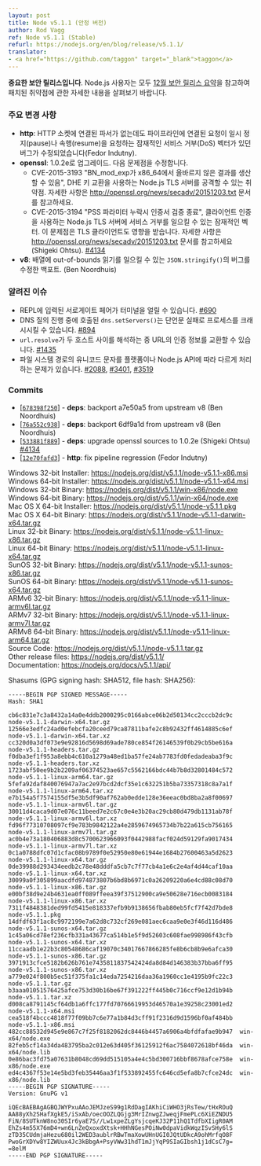 ```yaml
---
layout: post
title: Node v5.1.1 (안정 버전)
author: Rod Vagg
ref: Node v5.1.1 (Stable)
refurl: https://nodejs.org/en/blog/release/v5.1.1/
translator:
- <a href="https://github.com/taggon" target="_blank">taggon</a>
---
```


<!--
**This is an important security release**. All Node.js users should consult our [December Security Release Summary](/en/blog/vulnerability/december-2015-security-releases/) for details on patched vulnerabilities.
-->
**중요한 보안 릴리스입니다**.
Node.js 사용자는 모두 [12월 보안 릴리스 요약](https://nodejs.github.io/nodejs-ko/articles/2015/12/04/vulnerability-december-2015-security-releases/)을 참고하여 패치된 취약점에 관한 자세한 내용을 살펴보기 바랍니다.

<!--
### Notable changes

* **http**: Fix a bug where an HTTP socket may no longer have an associated parser but a pipelined request triggers a pause or resume, a potential denial-of-service vector. (Fedor Indutny)
* **openssl**: Upgrade to 1.0.2e, containing fixes for:
  - CVE-2015-3193 "BN_mod_exp may produce incorrect results on x86_64", an attack may be feasible against a Node.js TLS server using DHE key exchange. Details are available at <http://openssl.org/news/secadv/20151203.txt>.
  - CVE-2015-3194 "Certificate verify crash with missing PSS parameter", a potential denial-of-service vector for Node.js TLS servers using client authentication; TLS clients are also impacted. Details are available at <http://openssl.org/news/secadv/20151203.txt>.
  (Shigeki Ohtsu) [#4134](https://github.com/nodejs/node/pull/4134)
* **v8**: Backport fixes for a bug in `JSON.stringify()` that can result in out-of-bounds reads for arrays. (Ben Noordhuis)
-->
### 주요 변경 사항

* **http**: HTTP 소켓에 연결된 파서가 없는데도 파이프라인에 연결된 요청이 일시 정지(pause)나 속행(resume)을 요청하는 잠재적인 서비스 거부(DoS) 벡터가 있던 버그가 수정되었습니다(Fedor Indutny).
* **openssl**: 1.0.2e로 업그레이드. 다음 문제점을 수정합니다.
  - CVE-2015-3193 "BN_mod_exp가 x86_64에서 올바르지 않은 결과를 생산할 수 있음", DHE 키 교환을 사용하는 Node.js TLS 서버를 공격할 수 있는 취약점.
  자세한 사항은 http://openssl.org/news/secadv/20151203.txt 문서를 참고하세요.
  - CVE-2015-3194 "PSS 파라미터 누락시 인증서 검증 종료", 클라이언트 인증을 사용하는 Node.js TLS 서버에 서비스 거부를 일으킬 수 있는 잠재적인 벡터. 이 문제점은 TLS 클라이언트도 영향을 받습니다.
  자세한 사항은 http://openssl.org/news/secadv/20151203.txt 문서를 참고하세요(Shigeki Ohtsu). [#4134](https://github.com/nodejs/node/pull/4134)
* **v8**: 배열에 out-of-bounds 읽기를 일으킬 수 있는 `JSON.stringify()`의 버그를 수정한 백포트. (Ben Noordhuis)

<!--
### Known issues

* Surrogate pair in REPL can freeze terminal. [#690](https://github.com/nodejs/node/issues/690)
* Calling `dns.setServers()` while a DNS query is in progress can cause the process to crash on a failed assertion. [#894](https://github.com/nodejs/node/issues/894)
* `url.resolve` may transfer the auth portion of the url when resolving between two full hosts, see [#1435](https://github.com/nodejs/node/issues/1435).
* Unicode characters in filesystem paths are not handled consistently across platforms or Node.js APIs. See [#2088](https://github.com/nodejs/node/issues/2088), [#3401](https://github.com/nodejs/node/issues/3401) and [#3519](https://github.com/nodejs/node/issues/3519).

-->
### 알려진 이슈

* REPL에 입력된 서로게이트 페어가 터미널을 얼릴 수 있습니다. [#690](https://github.com/nodejs/node/issues/690)
* DNS 질의 진행 중에 호출된 `dns.setServers()`는 단언문 실패로 프로세스를 크래시시킬 수 있습니다. [#894](https://github.com/nodejs/node/issues/894)
* `url.resolve`가 두 호스트 사이를 해석하는 중 URL의 인증 정보를 교환할 수 있습니다. [#1435](https://github.com/nodejs/node/issues/1435)
* 파일 시스템 경로의 유니코드 문자를 플랫폼이나 Node.js API에 따라 다르게 처리하는 문제가 있습니다. [#2088](https://github.com/nodejs/node/issues/2088), [#3401](https://github.com/nodejs/node/issues/3401), [#3519](https://github.com/nodejs/node/issues/3519)

### Commits

* [[`678398f250`](https://github.com/nodejs/node/commit/678398f250)] - **deps**: backport a7e50a5 from upstream v8 (Ben Noordhuis)
* [[`76a552c938`](https://github.com/nodejs/node/commit/76a552c938)] - **deps**: backport 6df9a1d from upstream v8 (Ben Noordhuis)
* [[`533881f889`](https://github.com/nodejs/node/commit/533881f889)] - **deps**: upgrade openssl sources to 1.0.2e (Shigeki Ohtsu) [#4134](https://github.com/nodejs/node/pull/4134)
* [[`12e70fafd3`](https://github.com/nodejs/node/commit/12e70fafd3)] - **http**: fix pipeline regression (Fedor Indutny)



Windows 32-bit Installer: https://nodejs.org/dist/v5.1.1/node-v5.1.1-x86.msi<br>
Windows 64-bit Installer: https://nodejs.org/dist/v5.1.1/node-v5.1.1-x64.msi<br>
Windows 32-bit Binary: https://nodejs.org/dist/v5.1.1/win-x86/node.exe<br>
Windows 64-bit Binary: https://nodejs.org/dist/v5.1.1/win-x64/node.exe<br>
Mac OS X 64-bit Installer: https://nodejs.org/dist/v5.1.1/node-v5.1.1.pkg<br>
Mac OS X 64-bit Binary: https://nodejs.org/dist/v5.1.1/node-v5.1.1-darwin-x64.tar.gz<br>
Linux 32-bit Binary: https://nodejs.org/dist/v5.1.1/node-v5.1.1-linux-x86.tar.gz<br>
Linux 64-bit Binary: https://nodejs.org/dist/v5.1.1/node-v5.1.1-linux-x64.tar.gz<br>
SunOS 32-bit Binary: https://nodejs.org/dist/v5.1.1/node-v5.1.1-sunos-x86.tar.gz<br>
SunOS 64-bit Binary: https://nodejs.org/dist/v5.1.1/node-v5.1.1-sunos-x64.tar.gz<br>
ARMv6 32-bit Binary: https://nodejs.org/dist/v5.1.1/node-v5.1.1-linux-armv6l.tar.gz<br>
ARMv7 32-bit Binary: https://nodejs.org/dist/v5.1.1/node-v5.1.1-linux-armv7l.tar.gz<br>
ARMv8 64-bit Binary: https://nodejs.org/dist/v5.1.1/node-v5.1.1-linux-arm64.tar.gz<br>
Source Code: https://nodejs.org/dist/v5.1.1/node-v5.1.1.tar.gz<br>
Other release files: https://nodejs.org/dist/v5.1.1/<br>
Documentation: https://nodejs.org/docs/v5.1.1/api/

Shasums (GPG signing hash: SHA512, file hash: SHA256):

```
-----BEGIN PGP SIGNED MESSAGE-----
Hash: SHA1

cb6c831e7c3a8432a14a0e4ddb2000295c0166abce06b2d50134cc2cccb2dc9c  node-v5.1.1-darwin-x64.tar.gz
12566e3edfc24ad0efebcfa20ceed79ca87811bafe2c8b92432ff4614885c6ef  node-v5.1.1-darwin-x64.tar.xz
cc320d0a3df073e9e92816d5698d69ade780ce854f26146539f0b29cb5be616a  node-v5.1.1-headers.tar.gz
f0dba3ef1f953a8ebb4c610a1279a48ed1ba57fe24ab7783fd0fedadeaba3f9c  node-v5.1.1-headers.tar.xz
1723abf50ee9b2b2209af06374523ae657c5562166bdc44b7b8d32801484c572  node-v5.1.1-linux-arm64.tar.gz
5fefa92daf840076947a7ac2e97bcd2dcf35e1c632251b5ba73357318c8a7a1f  node-v5.1.1-linux-arm64.tar.xz
e7b154a5f7574155df5e3b5df90af762ab0edde128e36eeac0bd8ba2a8f00697  node-v5.1.1-linux-armv6l.tar.gz
30011d4caca9d07e076c11beed7e2c67c0e4e3b20ac29cb80d479db1131ab78f  node-v5.1.1-linux-armv6l.tar.xz
fd96f77310708097cf9e783b9842122a4e2859674965734b7b22a615cb756165  node-v5.1.1-linux-armv7l.tar.gz
ac0b4e73a180406883d8c5700623966093f0442988facf024d59129fa9017434  node-v5.1.1-linux-armv7l.tar.xz
0c1a0788dfc07d1cfac08b9789f0e52950e80e61944e1684b27600463a5d2623  node-v5.1.1-linux-x64.tar.gz
0de39988d293434eedb2c78e48dddfa5cb7c7f77cb4a1e6c2e4af4d44caf10aa  node-v5.1.1-linux-x64.tar.xz
30099a0f305899aacdfd974873807b6bd8b6971c0a26209220a6e4cd88c08d70  node-v5.1.1-linux-x86.tar.gz
e00bf38d9e24b4631ea0ff089ffeea39f37512900ca9e50628e716ecb0083184  node-v5.1.1-linux-x86.tar.xz
7311f4848381ded99fd5415e818337efb9b9138656fbab80eb5fcf7f42d7bde8  node-v5.1.1.pkg
14dfdf63f1ac8c9972199e7a62d8c732cf269e081aec6caa9e0e3f46d116d486  node-v5.1.1-sunos-x64.tar.gz
1c45a06cd78ef236cfb331a43677ca514b1e5f9d52603c608fae998986f43cfb  node-v5.1.1-sunos-x64.tar.xz
11ccaadb1e22b3c80548686caf19070c34017667866285fe8b6cb8b9e6afca30  node-v5.1.1-sunos-x86.tar.gz
3971913cfce5182b626b761e7435811837542424da8d84d146383b37bba6ff95  node-v5.1.1-sunos-x86.tar.xz
a779e024f800b5ec51f375fa1c14eda7254216daa36a1960cc1e4195b9fc22c3  node-v5.1.1.tar.gz
b3aaa01051576425afce753d30b16be67f391222ff445b0c716ccf9e12d1b94b  node-v5.1.1.tar.xz
d008ca8791145cf64db1a6ffc177fd70766619953d46570a1e39258c23001ed2  node-v5.1.1-x64.msi
cea518f4bccc4818f77f09bb7c6e77a1b84d3cff91f2316d9d1596bf0af484bb  node-v5.1.1-x86.msi
482cc88532d945e9e867c7f25f8182062dc8446b4457a6906a4bfdfafae9b947  win-x64/node.exe
82feb5cf14a34da483795ba2c012e63d405f36125912f6ac7584072618bf46da  win-x64/node.lib
0e86bac3fd75a07631b8048cd69dd515105a4e4c5bd300716bbf8678afce758e  win-x86/node.exe
ed4c4367f53e14e5bd3feb35446aa3f1f533892455fc646cd5efa8b7cfce24dc  win-x86/node.lib
-----BEGIN PGP SIGNATURE-----
Version: GnuPG v1

iQEcBAEBAgAGBQJWYPxuAAoJEMJzeS99g1RdDagIAKhiCiWHO3jRsTew/tHxROuQ
AA88yXh2SHafXgkE5/iSxAb/oecOOZLQGjg3MrIZnwgZJweqjFmePLc6XiEZNDU5
FiN/8SUTknW8no30SIr6yaE7S//Lw1xpeZLgYsjcqeKJ32P11hQ1TdfbXIigR0AM
EhZs4m55X76mD4+wn6LnZeQxoxdXtsk+HHhNGesPOiNw0dpaVidkWqzISvSHy6lS
zTD35CUdmjaHezu680il2WED3aublrRBwTmaXowUHnUGI0JQtUDkcA9ohMrfqO8F
PwoGrXDYw8YIZWUux4Jc3kBbgA+PsyVWw31hdT1mJjYqP9SIaGIbsh1j1dCsC7g=
=8elM
-----END PGP SIGNATURE-----

```
